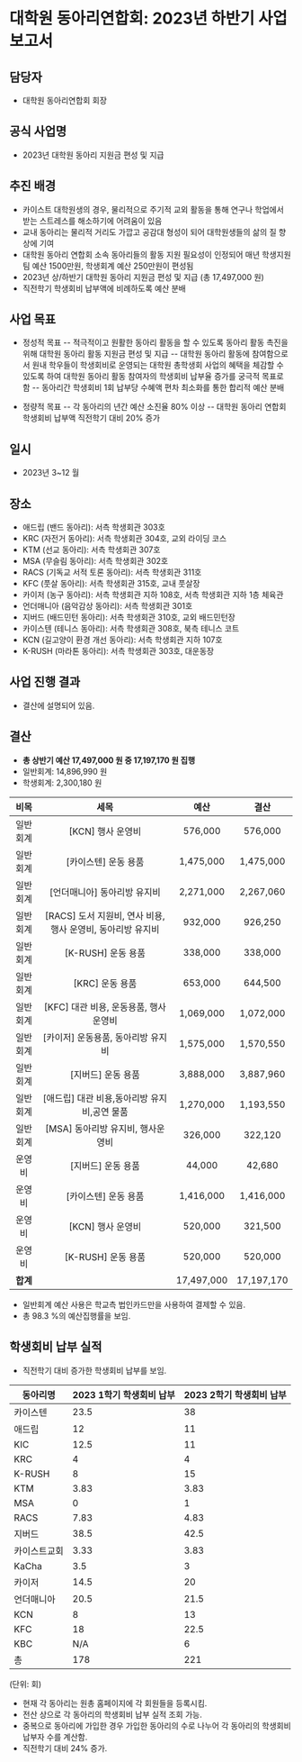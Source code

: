 대학원 동아리연합회: 2023년 하반기 사업보고서
===

## 담당자
- 대학원 동아리연합회 회장

## 공식 사업명
- 2023년 대학원 동아리 지원금 편성 및 지급

## 추진 배경
- 카이스트 대학원생의 경우, 물리적으로 주기적 교외 활동을 통해 연구나 학업에서 받는 스트레스를 해소하기에 어려움이 있음
- 교내 동아리는 물리적 거리도 가깝고 공감대 형성이 되어 대학원생들의 삶의 질 향상에 기여
- 대학원 동아리 연합회 소속 동아리들의 활동 지원 필요성이 인정되어 매년 학생지원팀 예산 1500만원, 학생회계 예산 250만원이 편성됨 
- 2023년 상/하반기 대학원 동아리 지원금 편성 및 지급 (총 17,497,000 원)
- 직전학기 학생회비 납부액에 비례하도록 예산 분배

##  사업 목표
- 정성적 목표
-- 적극적이고 원활한 동아리 활동을 할 수 있도록 동아리 활동 촉진을 위해 대학원 동아리 활동 지원금 편성 및 지급
-- 대학원 동아리 활동에 참여함으로서 원내 학우들이 학생회비로 운영되는 대학원 총학생회 사업의 혜택을 체감할 수 있도록 하여 대학원 동아리 활동 참여자의 학생회비 납부율 증가를 궁극적 목표로 함
-- 동아리간 학생회비 1회 납부당 수혜액 편차 최소화를 통한 합리적 예산 분배

- 정량적 목표
-- 각 동아리의 년간 예산 소진율 80% 이상
-- 대학원 동아리 연합회 학생회비 납부액 직전학기 대비 20% 증가

##  일시
- 2023년 3~12 월

##  장소
- 애드립 (밴드 동아리): 서측 학생회관 303호
- KRC (자전거 동아리): 서측 학생회관 304호, 교외 라이딩 코스
- KTM (선교 동아리): 서측 학생회관 307호
- MSA (무슬림 동아리): 서측 학생회관 302호
- RACS (기독교 서적 토론 동아리): 서측 학생회관 311호
- KFC (풋살 동아리): 서측 학생회관 315호, 교내 풋살장
- 카이저 (농구 동아리): 서측 학생회관 지하 108호,  서측 학생회관 지하 1층 체육관
- 언더매니아 (음악감상 동아리): 서측 학생회관 301호
- 지버드 (배드민턴 동아리): 서측 학생회관 310호, 교외 배드민턴장
- 카이스텐 (테니스 동아리): 서측 학생회관 308호, 북측 테니스 코트
- KCN (길고양이 환경 개선 동아리): 서측 학생회관 지하 107호
- K-RUSH (마라톤 동아리): 서측 학생회관 303호, 대운동장

## 사업 진행 결과 
- 결산에 설명되어 있음.

## 결산
- **총 상반기 예산 17,497,000 원 중 17,197,170 원 집행**
 - 일반회계:  14,896,990 원
 - 학생회계:  2,300,180 원


|  **비목** |  **세목** | **예산** |**결산** |
|:----------:|:------------:|:--------:|:--------:|
| 일반회계 | [KCN] 행사 운영비 |  576,000  | 576,000  |
| 일반회계 | [카이스텐] 운동 용품 | 1,475,000 | 1,475,000  |
| 일반회계 | [언더매니아] 동아리방 유지비 |  2,271,000 | 2,267,060 |
| 일반회계 | [RACS] 도서 지원비, 연사 비용, 행사 운영비, 동아리방 유지비 |  932,000  |  926,250  |
| 일반회계 | [K-RUSH] 운동 용품 | 338,000 | 338,000 |
| 일반회계 | [KRC] 운동 용품 |  653,000 | 644,500 |
| 일반회계 | [KFC] 대관 비용, 운동용품, 행사운영비 |  1,069,000  |  1,072,000  |
| 일반회계 | [카이저] 운동용품, 동아리방 유지비 |  1,575,000  |  1,570,550  |
| 일반회계 | [지버드] 운동 용품 |  3,888,000  |  3,887,960  |
| 일반회계 | [애드립] 대관 비용,동아리방 유지비,공연 물품 |  1,270,000  |  1,193,550  
| 일반회계 | [MSA] 동아리방 유지비, 행사운영비 |  326,000 |  322,120 |
| 운영비 | [지버드] 운동 용품 |  44,000  | 42,680  |
| 운영비 | [카이스텐] 운동 용품 | 1,416,000 | 1,416,000 |
| 운영비 | [KCN] 행사 운영비 |  520,000  | 321,500 |
| 운영비 | [K-RUSH] 운동 용품 | 520,000 | 520,000 |
|  **합계** |  |  17,497,000  | 17,197,170  |

- 일반회계 예산 사용은 학교측 법인카드만을 사용하여 결제할 수 있음. 
- 총 98.3 %의 예산집행률을 보임.

## 학생회비 납부 실적
- 직전학기 대비 증가한 학생회비 납부를 보임.

|   동아리명  |   2023 1학기 학생회비 납부  |   2023 2학기 학생회비 납부  |   
|---|---|---|
|카이스텐	|23.5	|38	|
|애드립		|12		|11		|
|KIC		|12.5	|11	|	
|KRC		|4		|4		|
|K-RUSH		|8	|15		|
|KTM		|3.83	|3.83	|
|MSA		|0		|1		|
|RACS		|7.83		|4.83	|
|지버드		|38.5	|42.5	|
|카이스트교회|3.33		|3.83	|
|KaCha		|3.5	|3	|
|카이저		|14.5	|20	|
|언더매니아	|20.5	|21.5	|
|KCN		|8		|13		|
|KFC		|18	|22.5		|
|KBC		|N/A	|6		|
|총			|178	|221	|
(단위: 회)
- 현재 각 동아리는 원총 홈페이지에 각 회원들을 등록시킴.
- 전산 상으로 각 동아리의 학생회비 납부 실적 조회 가능.
- 중복으로 동아리에 가입한 경우 가입한 동아리의 수로 나누어 각 동아리의 학생회비 납부자 수를 계산함.
- 직전학기 대비 24% 증가.
